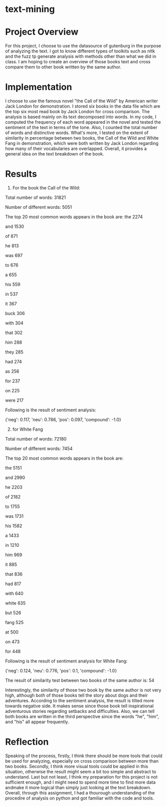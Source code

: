 # text-mining



# Project Overview

For this project, I choose to use the datasource of gutenburg in the purpose of analyzing the text. I got to know different types of toolkits such as nltk and the fuzz tp generate analysis with methods other than what we did in class. I am hoping to create an overview of those books text and cross compare them to other book written by the same author.

# Implementation

I choose to use the famous novel "the Call of the Wild" by American writer Jack London for demonstration. I stored six books in the data file which are the top six most read book by Jack London for cross comparison. The analysis is based mainly on its text decomposed into words. In my code, I computed the frequency of each word appeared in the novel and tested the sentiment of the text in terms of the tone. Also, I counted the total number of words and distinctive words. What's more, I tested on the extent of similarity in percentage between two books, the Call of the Wild and White Fang in demonstration, which were both written by Jack London regarding how many of their vocabularies are overlapped. Overall, it provides a general idea on the text breakdown of the book.

# Results

1. For the book the Call of the Wild:


Total number of words: 31821

Number of different words: 5051


The top 20 most common words appears in the book are:
the      2274

and      1530

of       871

he       813

was      697

to       676

a        655

his      559

in       537

it       367

buck     306

with     304

that     302

him      288

they     285

had      274

as       256

for      237

on       225

were     217



Following is the result of sentiment analysis:

{'neg': 0.117, 'neu': 0.786, 'pos': 0.097, 'compound': -1.0}

2. for White Fang

Total number of words: 72180

Number of different words: 7454

The top 20 most common words appears in the book are:

the      5151

and      2990

he       2203

of       2182

to       1755

was      1731

his      1582

a        1433

in       1210

him      969

it       885

that     836

had      817

with     640

white    635

but      526

fang     525

at       500

on       473

for      448

Following is the result of sentiment analysis for White Fang:

{'neg': 0.124, 'neu': 0.776, 'pos': 0.1, 'compound': -1.0}


The result of similarity test between two books of the same author is:
54

Interestingly, the similarity of those two book by the same author is not very high, although both of those books tell the story about dogs and their adventures. According to the sentiment analysis, the result is tilted more towards negative side. It makes sense since those book tell inspirational adventurous stories regarding setbacks and difficulties. Also, we can tell both books are written in the third perspective since the words "he", "him", and "his" all appear frequently.



# Reflection

Speaking of the process, firstly, I think there should be more tools that could be used for analyzing, especially on cross comparison between more than two books. Secondly, I think more visual tools could be applied in this situation, otherwise the result might seem a bit too simple and abstract to understand. Last but not least, I think my preparation for this project is not sufficient enough, and I might need to spend more time to find more data andmake it more logical than simply just looking at the text breakdown. Overall, through this assignment, I had a thourough understanding of the procedire of analysis on python and got familiar with the code and tools.
